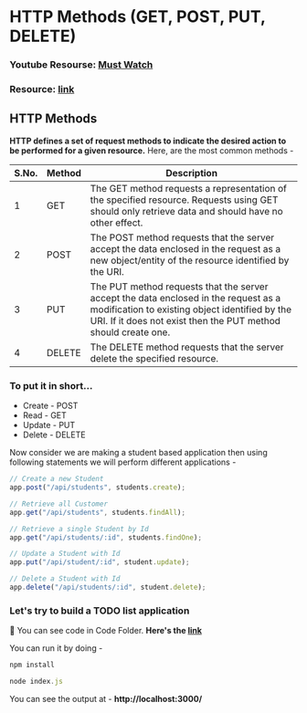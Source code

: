 # HTTP Methods (GET, POST, PUT, DELETE)

### Youtube Resourse: [Must Watch](https://www.youtube.com/watch?v=guYMSP7JVTA)

### Resource: [link](https://scotch.io/courses/build-a-restful-nodejs-api/post-put-delete-requests)

## HTTP Methods

**HTTP defines a set of request methods to indicate the desired action to be performed for a given resource.**
Here, are the most common methods -

| S.No. | Method | Description                                                                                                                                                                                             |
| ----- | ------ | ------------------------------------------------------------------------------------------------------------------------------------------------------------------------------------------------------- |
| 1     | GET    | The GET method requests a representation of the specified resource. Requests using GET should only retrieve data and should have no other effect.                                                       |
| 2     | POST   | The POST method requests that the server accept the data enclosed in the request as a new object/entity of the resource identified by the URI.                                                          |
| 3     | PUT    | The PUT method requests that the server accept the data enclosed in the request as a modification to existing object identified by the URI. If it does not exist then the PUT method should create one. |
| 4     | DELETE | The DELETE method requests that the server delete the specified resource.                                                                                                                               |

### To put it in short...

- Create - POST
- Read - GET
- Update - PUT
- Delete - DELETE

Now consider we are making a student based application then using following statements we will perform different applications -

```javascript
// Create a new Student
app.post("/api/students", students.create);

// Retrieve all Customer
app.get("/api/students", students.findAll);

// Retrieve a single Student by Id
app.get("/api/students/:id", students.findOne);

// Update a Student with Id
app.put("/api/student/:id", student.update);

// Delete a Student with Id
app.delete("/api/students/:id", student.delete);
```

### Let's try to build a TODO list application

📁 You can see code in Code Folder. **Here's the [link](https://github.com/iampavangandhi/TheNodeCourse/tree/master/03%20Expressjs/Topic4/Code)**

You can run it by doing -

```javascript
npm install

node index.js
```

You can see the output at - **http://localhost:3000/**
